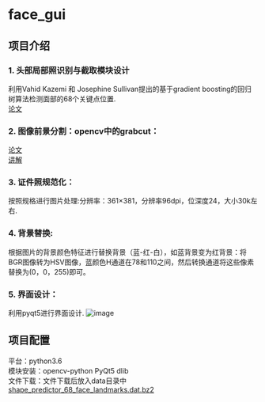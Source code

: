 # face_gui
## 项目介绍 
### 1.	头部局部照识别与截取模块设计
利用Vahid Kazemi 和 Josephine Sullivan提出的基于gradient boosting的回归树算法检测面部的68个关键点位置.</br>
[论文](http://www.nada.kth.se/~vahidk/face_ert.html)
       
### 2.	图像前景分割：opencv中的grabcut：
[论文](https://wenku.baidu.com/view/4b8db16a58fafab069dc0292.html)</br>
[讲解](https://www.cnblogs.com/qiaozhoulin/p/4509965.html)
 
### 3.	证件照规范化：
按照规格进行图片处理:分辨率：361×381，分辨率96dpi，位深度24，大小30k左右.

### 4.	背景替换:
根据图片的背景颜色特征进行替换背景（蓝-红-白），如蓝背景变为红背景：将BGR图像转为HSV图像，蓝颜色H通道在78和110之间，然后转换通道将这些像素替换为(0，0，255)即可。
    
### 5.	界面设计：
利用pyqt5进行界面设计.
![image](https://github.com/kailaisun/face_gui/blob/master/show.jpg)

 ## 项目配置
 平台：python3.6</br>
 模块安装：opencv-python PyQt5  dlib</br>
 文件下载：文件下载后放入data目录中[shape_predictor_68_face_landmarks.dat.bz2](http://dlib.net/files/shape_predictor_68_face_landmarks.dat.bz2)
